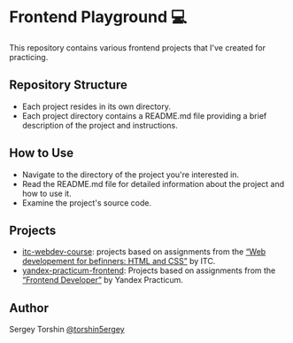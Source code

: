 # Frontend Playground 💻

This repository contains various frontend projects that I've created for practicing.

## Repository Structure

- Each project resides in its own directory.
- Each project directory contains a README.md file providing a brief description of the project and instructions.

## How to Use

- Navigate to the directory of the project you're interested in.
- Read the README.md file for detailed information about the project and how to use it.
- Examine the project's source code.

## Projects

- [itc-webdev-course](./itc-webdev-course/): projects based on assignments from the [“Web developement for befinners: HTML and CSS”](https://stepik.org/course/38218/info) by ITC.
- [yandex-practicum-frontend](./yandex-practicum-frontend/): Projects based on assignments from the [“Frontend Developer”](https://practicum.yandex.ru/frontend-developer/) by Yandex Practicum.

## Author
Sergey Torshin [@torshin5ergey](https://github.com/torshin5ergey)